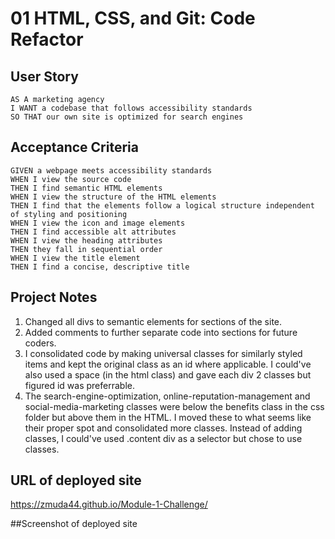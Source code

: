 # 01 HTML, CSS, and Git: Code Refactor

## User Story

```
AS A marketing agency
I WANT a codebase that follows accessibility standards
SO THAT our own site is optimized for search engines
```

## Acceptance Criteria

```
GIVEN a webpage meets accessibility standards
WHEN I view the source code
THEN I find semantic HTML elements
WHEN I view the structure of the HTML elements
THEN I find that the elements follow a logical structure independent of styling and positioning
WHEN I view the icon and image elements
THEN I find accessible alt attributes
WHEN I view the heading attributes
THEN they fall in sequential order
WHEN I view the title element
THEN I find a concise, descriptive title
```

## Project Notes

1. Changed all divs to semantic elements for sections of the site.
2. Added comments to further separate code into sections for future coders.
3. I consolidated code by making universal classes for similarly styled items and kept the original class as an id where applicable. I could've also used a space (in the html class) and gave each div 2 classes but figured id was preferrable.
4. The search-engine-optimization, online-reputation-management and social-media-marketing classes were below the benefits class in the css folder but above them in the HTML. I moved these to what seems like their proper spot and consolidated more classes. Instead of adding classes, I could've used .content div as a selector but chose to use classes.

## URL of deployed site
https://zmuda44.github.io/Module-1-Challenge/

##Screenshot of deployed site
